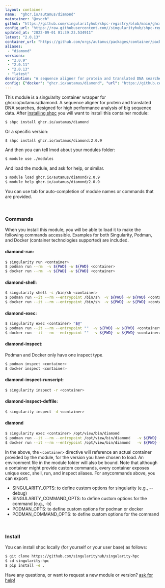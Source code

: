 ```yaml
---
layout: container
name:  "ghcr.io/autamus/diamond"
maintainer: "@vsoch"
github: "https://github.com/singularityhub/shpc-registry/blob/main/ghcr.io/autamus/diamond/container.yaml"
config_url: "https://raw.githubusercontent.com//singularityhub/shpc-registry/main/ghcr.io/autamus/diamond/container.yaml"
updated_at: "2022-09-01 01:39:23.534911"
latest: "2.0.13"
container_url: "https://github.com/orgs/autamus/packages/container/package/diamond"
aliases:
 - "diamond"
versions:
 - "2.0.9"
 - "2.0.11"
 - "2.0.13"
 - "latest"
description: "A sequence aligner for protein and translated DNA searches, designed for high performance analysis of big sequence data."
config: {"docker": "ghcr.io/autamus/diamond", "url": "https://github.com/orgs/autamus/packages/container/package/diamond", "maintainer": "@vsoch", "description": "A sequence aligner for protein and translated DNA searches, designed for high performance analysis of big sequence data.", "latest": {"2.0.13": "sha256:cd667efb08fa712f48cb98ef47afb5821cbddc988c57daabf7e85c08c947bff1"}, "tags": {"2.0.9": "sha256:686ad6eef1cdbb0f2c97e897fce7e7718bb808aaf09bd9d2fd00295557a20708", "2.0.11": "sha256:d600fd1952edb76df772b8eed6a3a2023fe58654f6b64629d285ffba89d7e367", "2.0.13": "sha256:cd667efb08fa712f48cb98ef47afb5821cbddc988c57daabf7e85c08c947bff1", "latest": "sha256:cd667efb08fa712f48cb98ef47afb5821cbddc988c57daabf7e85c08c947bff1"}, "aliases": {"diamond": "/opt/view/bin/diamond"}}
---
```


This module is a singularity container wrapper for ghcr.io/autamus/diamond.
A sequence aligner for protein and translated DNA searches, designed for high performance analysis of big sequence data.
After [installing shpc](#install) you will want to install this container module:


```bash
$ shpc install ghcr.io/autamus/diamond
```

Or a specific version:

```bash
$ shpc install ghcr.io/autamus/diamond:2.0.9
```

And then you can tell lmod about your modules folder:

```bash
$ module use ./modules
```

And load the module, and ask for help, or similar.

```bash
$ module load ghcr.io/autamus/diamond/2.0.9
$ module help ghcr.io/autamus/diamond/2.0.9
```

You can use tab for auto-completion of module names or commands that are provided.

<br>

### Commands

When you install this module, you will be able to load it to make the following commands accessible.
Examples for both Singularity, Podman, and Docker (container technologies supported) are included.

#### diamond-run:

```bash
$ singularity run <container>
$ podman run --rm  -v ${PWD} -w ${PWD} <container>
$ docker run --rm  -v ${PWD} -w ${PWD} <container>
```

#### diamond-shell:

```bash
$ singularity shell -s /bin/sh <container>
$ podman run --it --rm --entrypoint /bin/sh  -v ${PWD} -w ${PWD} <container>
$ docker run --it --rm --entrypoint /bin/sh  -v ${PWD} -w ${PWD} <container>
```

#### diamond-exec:

```bash
$ singularity exec <container> "$@"
$ podman run --it --rm --entrypoint ""  -v ${PWD} -w ${PWD} <container> "$@"
$ docker run --it --rm --entrypoint ""  -v ${PWD} -w ${PWD} <container> "$@"
```

#### diamond-inspect:

Podman and Docker only have one inspect type.

```bash
$ podman inspect <container>
$ docker inspect <container>
```

#### diamond-inspect-runscript:

```bash
$ singularity inspect -r <container>
```

#### diamond-inspect-deffile:

```bash
$ singularity inspect -d <container>
```


#### diamond
       
```bash
$ singularity exec <container> /opt/view/bin/diamond
$ podman run --it --rm --entrypoint /opt/view/bin/diamond   -v ${PWD} -w ${PWD} <container> -c " $@"
$ docker run --it --rm --entrypoint /opt/view/bin/diamond   -v ${PWD} -w ${PWD} <container> -c " $@"
```



In the above, the `<container>` directive will reference an actual container provided
by the module, for the version you have chosen to load. An environment file in the
module folder will also be bound. Note that although a container
might provide custom commands, every container exposes unique exec, shell, run, and
inspect aliases. For anycommands above, you can export:

 - SINGULARITY_OPTS: to define custom options for singularity (e.g., --debug)
 - SINGULARITY_COMMAND_OPTS: to define custom options for the command (e.g., -b)
 - PODMAN_OPTS: to define custom options for podman or docker
 - PODMAN_COMMAND_OPTS: to define custom options for the command

<br>
  
### Install

You can install shpc locally (for yourself or your user base) as follows:

```bash
$ git clone https://github.com/singularityhub/singularity-hpc
$ cd singularity-hpc
$ pip install -e .
```

Have any questions, or want to request a new module or version? [ask for help!](https://github.com/singularityhub/singularity-hpc/issues)